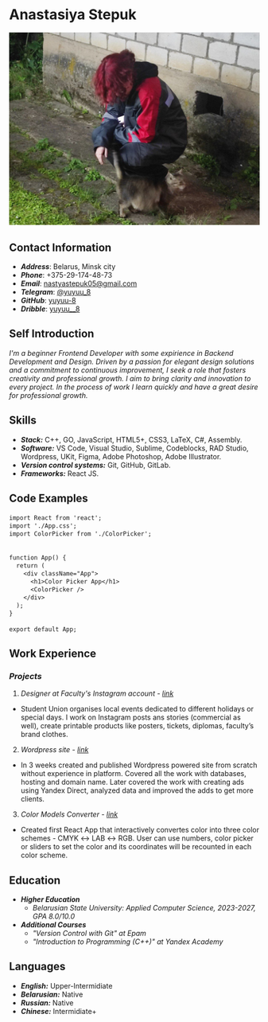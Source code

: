 # Anastasiya Stepuk
![My photo.](/225.jpg)

## Contact Information
- **_Address_**: Belarus, Minsk city
- **_Phone_**: +375-29-174-48-73
- **_Email_**: nastyastepuk05@gmail.com
- **_Telegram_**: [@yuyuu_8](https://t.me/yuyuu_8)
- **_GitHub_**: [yuyuu-8](https://github.com/yuyuu-8)
- **_Dribble_**: [yuyuu__8](https://dribbble.com/yuyuu__8)

## Self Introduction
_I'm a beginner Frontend Developer with some expirience in Backend Development and Design. Driven by a passion for elegant design solutions and a commitment to continuous improvement, I seek a role that fosters creativity and professional growth. I aim to bring clarity and innovation to every project. In the process of work I learn quickly and have a great desire for professional growth._

## Skills
-  **_Stack:_** C++, GO, JavaScript, HTML5+, CSS3, LaTeX, C#, Assembly.
-  **_Software:_** VS Code, Visual Studio, Sublime, Codeblocks, RAD Studio, Wordpress, UKit, Figma, Adobe Photoshop, Adobe Illustrator.
-  **_Version control systems:_** Git, GitHub, GitLab.
-  **_Frameworks:_** React JS.

## Code Examples
```
import React from 'react';
import './App.css';
import ColorPicker from './ColorPicker';


function App() {
  return (
    <div className="App">
      <h1>Color Picker App</h1>
      <ColorPicker />
    </div>
  );
}

export default App;
```

## Work Experience
### **_Projects_**
1. _Designer at Faculty's Instagram account - [link](https://www.instagram.com/dreamteam_famcs?igsh=MWM1cW84eGt6Mmxibg==)_
  - Student Union organises local events dedicated to different holidays or special days. I work on Instagram posts ans stories (commercial as well), create printable products like posters, tickets, diplomas, faculty’s brand clothes.
2. _Wordpress site - [link](http://taxi7812.by/)_
  - In 3 weeks created and published Wordpress powered site from scratch without experience in platform. Covered all the work with databases, hosting and domain name. Later covered the work with creating ads using Yandex Direct, analyzed data and improved the adds to get more clients.
3. _Color Models Converter - [link](https://github.com/yuyuu-8/lab1-color-model)_
  - Created first React App that interactively convertes color into three color schemes - CMYK ↔ LAB ↔ RGB. User can use numbers, color picker or sliders to set the color and its coordinates will be recounted in each color scheme.

## Education
- **_Higher Education_**
  - _Belarusian State University: Applied Computer Science, 2023-2027, GPA 8.0/10.0_
- **_Additional Courses_**
  - _"Version Control with Git" at Epam_
  - _"Introduction to Programming (C++)" at Yandex Academy_

## Languages
- **_English:_** Upper-Intermidiate
- **_Belarusian:_** Native
- **_Russian:_** Native
- **_Chinese:_** Intermidiate+
